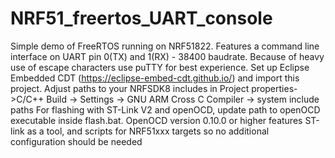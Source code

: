 # NRF51_freertos_UART_console
 Simple demo of FreeRTOS running on NRF51822. Features a command line interface on UART pin 0(TX) and 1(RX) - 38400 baudrate. Because of heavy use of escape characters use puTTY for best experience.
Set up Eclipse Embedded CDT (https://eclipse-embed-cdt.github.io/) and import this project.
Adjust paths to your NRFSDK8 includes in Project properties->C/C++ Build -> Settings -> GNU ARM Cross C Compiler -> system include paths
For flashing with ST-Link V2 and openOCD, update path to openOCD executable inside flash.bat. OpenOCD version 0.10.0 or higher features ST-link as a tool, and scripts for NRF51xxx targets so no additional configuration should be needed
